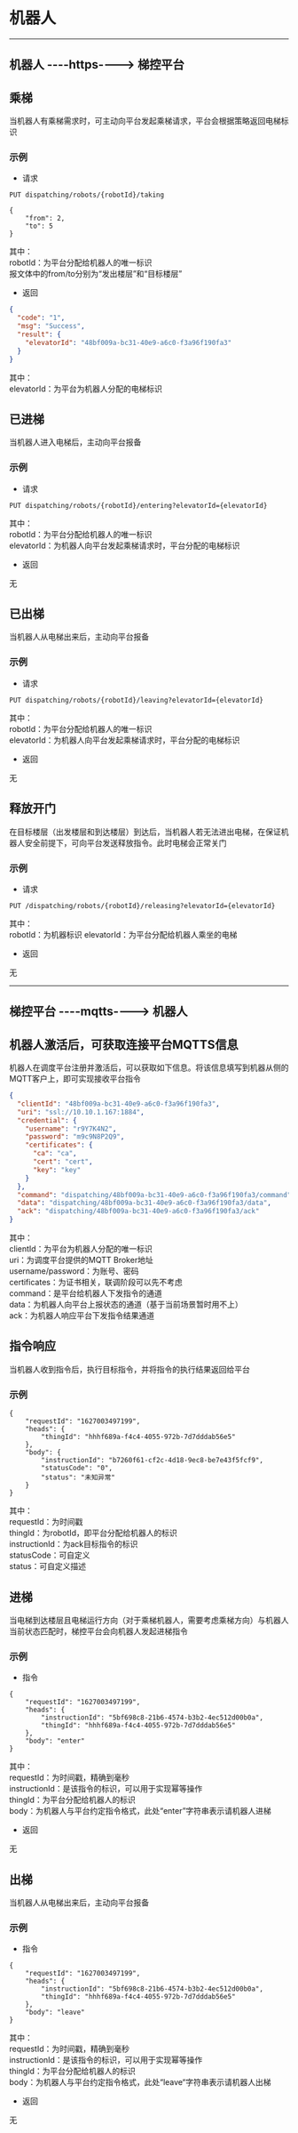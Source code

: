 # 机器人

---
机器人 ----https----> 梯控平台
---

## 乘梯

当机器人有乘梯需求时，可主动向平台发起乘梯请求，平台会根据策略返回电梯标识

### 示例

- 请求

```http request
PUT dispatching/robots/{robotId}/taking

{
    "from": 2,
    "to": 5
}
```

其中：  
robotId：为平台分配给机器人的唯一标识  
报文体中的from/to分别为“发出楼层”和“目标楼层”

- 返回

```json
{
  "code": "1",
  "msg": "Success",
  "result": {
    "elevatorId": "48bf009a-bc31-40e9-a6c0-f3a96f190fa3"
  }
}
```

其中：  
elevatorId：为平台为机器人分配的电梯标识

## 已进梯

当机器人进入电梯后，主动向平台报备

### 示例

- 请求

```http request
PUT dispatching/robots/{robotId}/entering?elevatorId={elevatorId}
```

其中：     
robotId：为平台分配给机器人的唯一标识  
elevatorId：为机器人向平台发起乘梯请求时，平台分配的电梯标识  

- 返回

无

## 已出梯

当机器人从电梯出来后，主动向平台报备

### 示例

- 请求

```http request
PUT dispatching/robots/{robotId}/leaving?elevatorId={elevatorId}
```

其中：  
robotId：为平台分配给机器人的唯一标识  
elevatorId：为机器人向平台发起乘梯请求时，平台分配的电梯标识

- 返回

无

## 释放开门

在目标楼层（出发楼层和到达楼层）到达后，当机器人若无法进出电梯，在保证机器人安全前提下，可向平台发送释放指令。此时电梯会正常关门

### 示例

- 请求

```http request
PUT /dispatching/robots/{robotId}/releasing?elevatorId={elevatorId}
```

其中：  
robotId：为机器标识
elevatorId：为平台分配给机器人乘坐的电梯

- 返回

无

---
梯控平台 ----mqtts----> 机器人
---

## 机器人激活后，可获取连接平台MQTTS信息

机器人在调度平台注册并激活后，可以获取如下信息。将该信息填写到机器从侧的MQTT客户上，即可实现接收平台指令

```json
{
  "clientId": "48bf009a-bc31-40e9-a6c0-f3a96f190fa3",
  "uri": "ssl://10.10.1.167:1884",
  "credential": {
    "username": "r9Y7K4N2",
    "password": "m9c9N8P2Q9",
    "certificates": {
      "ca": "ca",
      "cert": "cert",
      "key": "key"
    }
  },
  "command": "dispatching/48bf009a-bc31-40e9-a6c0-f3a96f190fa3/command",
  "data": "dispatching/48bf009a-bc31-40e9-a6c0-f3a96f190fa3/data",
  "ack": "dispatching/48bf009a-bc31-40e9-a6c0-f3a96f190fa3/ack"
}
```
其中：  
clientId：为平台为机器人分配的唯一标识  
uri：为调度平台提供的MQTT Broker地址  
username/password：为账号、密码  
certificates：为证书相关，联调阶段可以先不考虑  
command：是平台给机器人下发指令的通道  
data：为机器人向平台上报状态的通道（基于当前场景暂时用不上）   
ack：为机器人响应平台下发指令结果通道  

## 指令响应

当机器人收到指令后，执行目标指令，并将指令的执行结果返回给平台

### 示例
```mqtt request
{
	"requestId": "1627003497199",
	"heads": {
		"thingId": "hhhf689a-f4c4-4055-972b-7d7dddab56e5"
	},
	"body": {
		"instructionId": "b7260f61-cf2c-4d18-9ec8-be7e43f5fcf9",
		"statusCode": "0",
		"status": "未知异常"
	}
}
```
其中：  
requestId：为时间戳  
thingId：为robotId，即平台分配给机器人的标识  
instructionId：为ack目标指令的标识  
statusCode：可自定义  
status：可自定义描述  

## 进梯

当电梯到达楼层且电梯运行方向（对于乘梯机器人，需要考虑乘梯方向）与机器人当前状态匹配时，梯控平台会向机器人发起进梯指令

### 示例

- 指令

``` mqtt request
{
	"requestId": "1627003497199",
	"heads": {
		"instructionId": "5bf698c8-21b6-4574-b3b2-4ec512d00b0a",
		"thingId": "hhhf689a-f4c4-4055-972b-7d7dddab56e5"
	},
	"body": "enter"
}

```

其中：  
requestId：为时间戳，精确到毫秒  
instructionId：是该指令的标识，可以用于实现幂等操作  
thingId：为平台分配给机器人的标识  
body：为机器人与平台约定指令格式，此处“enter”字符串表示请机器人进梯  

- 返回

无

## 出梯

当机器人从电梯出来后，主动向平台报备

### 示例

- 指令

``` mqtt request
{
	"requestId": "1627003497199",
	"heads": {
		"instructionId": "5bf698c8-21b6-4574-b3b2-4ec512d00b0a",
		"thingId": "hhhf689a-f4c4-4055-972b-7d7dddab56e5"
	},
	"body": "leave"
}

```

其中：  
requestId：为时间戳，精确到毫秒  
instructionId：是该指令的标识，可以用于实现幂等操作  
thingId：为平台分配给机器人的标识  
body：为机器人与平台约定指令格式，此处“leave“字符串表示请机器人出梯    

- 返回

无

